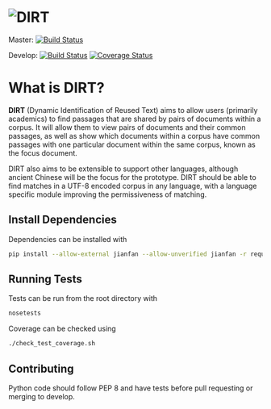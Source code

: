 ![DIRT](https://github.com/gnarph/DIRT/wiki/images/DIRT_logo.png)
====
Master: [![Build Status](https://travis-ci.org/gnarph/DIRT.svg?branch=master)](https://travis-ci.org/gnarph/DIRT)

Develop: [![Build Status](https://travis-ci.org/gnarph/DIRT.svg?branch=develop)](https://travis-ci.org/gnarph/DIRT) [![Coverage Status](https://coveralls.io/repos/gnarph/DIRT/badge.png?branch=develop)](https://coveralls.io/r/gnarph/DIRT?branch=develop)

# What is DIRT?
**DIRT** (Dynamic Identification of Reused Text) aims to allow users (primarily academics) to find passages that are shared by pairs of documents within a corpus. It will allow them to view pairs of documents and their common passages, as well as show which documents within a corpus have common passages with one particular document within the same corpus, known as the focus document.

DIRT also aims to be extensible to support other languages, although ancient Chinese will be the focus for the prototype. DIRT should be able to find matches in a UTF-8 encoded corpus in any language, with a language specific module improving the permissiveness of matching.

Install Dependencies
-------------------
Dependencies can be installed with
```bash
pip install --allow-external jianfan --allow-unverified jianfan -r requirements.txt
```

Running Tests
-------------
Tests can be run from the root directory with
```bash
nosetests
```

Coverage can be checked using
```bash
./check_test_coverage.sh
```

Contributing
------------
Python code should follow PEP 8 and have tests before pull requesting or merging to develop.
